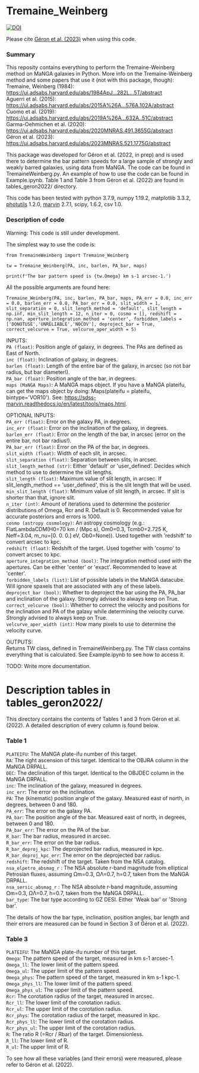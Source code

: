 # Tremaine_Weinberg

[![DOI](https://zenodo.org/badge/493622015.svg)](https://zenodo.org/badge/latestdoi/493622015)


Please cite [Géron et al. (2023)](https://ui.adsabs.harvard.edu/abs/2023MNRAS.521.1775G/abstract) when using this code.

### Summary

This reposity contains everything to perform the Tremaine-Weinberg method on MaNGA galaxies in Python.
More info on the Tremaine-Weinberg method and some papers that use it (not with this package, though):  
Tremaine, Weinberg (1984): https://ui.adsabs.harvard.edu/abs/1984ApJ...282L...5T/abstract  
Aguerri et al. (2015): https://ui.adsabs.harvard.edu/abs/2015A%26A...576A.102A/abstract  
Cuomo et al. (2019): https://ui.adsabs.harvard.edu/abs/2019A%26A...632A..51C/abstract  
Garma-Oehmichen et al. (2020): https://ui.adsabs.harvard.edu/abs/2020MNRAS.491.3655G/abstract  
Géron et al. (2023): https://ui.adsabs.harvard.edu/abs/2023MNRAS.521.1775G/abstract   

This package was developed for Géron et al. (2022, in prep) and is used there to determine the bar pattern speeds for a large sample of strongly and weakly barred galaxies, using data from MaNGA. The code can be found in TremaineWeinberg.py. An example of how to use the code can be found in Example.ipynb. Table 1 and Table 3 from Géron et al. (2022) are found in tables_geron2022/ directory. 

This code has been tested with python 3.7.9, numpy 1.19.2, matplotlib 3.3.2, [photutils](https://photutils.readthedocs.io/en/stable/  ) 1.2.0, [marvin](https://sdss-marvin.readthedocs.io/en/latest/) 2.7.1, scipy, 1.6.2, csv 1.0.   

### Description of code

Warning: This code is still under development.

The simplest way to use the code is:
```
from TremaineWeinberg import Tremaine_Weinberg

tw = Tremaine_Weinberg(PA, inc, barlen, PA_bar, maps)

print(f'The bar pattern speed is {tw.Omega} km s-1 arcsec-1.')
```

All the possible arguments are found here:

`Tremaine_Weinberg(PA, inc, barlen, PA_bar, maps, PA_err = 0.0, inc_err = 0.0, barlen_err = 0.0, PA_bar_err = 0.0, slit_width = 1, slit_separation = 0, slit_length_method = 'default', slit_length = np.inf, min_slit_length = 12, n_iter = 0, cosmo = [], redshift = np.nan, aperture_integration_method = 'center', forbidden_labels = ['DONOTUSE','UNRELIABLE','NOCOV'], deproject_bar = True, correct_velcurve = True, velcurve_aper_width = 5)`

INPUTS:  
`PA (float)`: Position angle of galaxy, in degrees. The PAs are defined as East of North.   
`inc (float)`: Inclination of galaxy, in degrees.  
`barlen (float)`: Length of the entire bar of the galaxy, in arcsec (so not bar radius, but bar diameter!).  
`PA_bar (float)`: Position angle of the bar, in degrees.  
`maps (MaNGA Maps)`: A MaNGA maps object. If you have a MaNGA plateifu, can get the maps object by doing: Maps(plateifu = plateifu, bintype='VOR10'). See: https://sdss-marvin.readthedocs.io/en/latest/tools/maps.html. 

OPTIONAL INPUTS:  
`PA_err (float)`: Error on the galaxy PA, in degrees.  
`inc_err (float)`: Error on the inclination of the galaxy, in degrees.  
`barlen_err (float)`: Error on the length of the bar, in arcsec (error on the entire bar, not bar radius!).  
`PA_bar_err (float)`: Error on the PA of the bar, in degrees.  
`slit_width (float)`: Width of each slit, in arcsec.  
`slit_separation (float)`: Separation between slits, in arcsec.  
`slit_length_method (str)`: Either 'default' or 'user_defined'. Decides which method to use to determine the slit lengths.  
`slit_length (float)`: Maximum value of slit length, in arcsec. If slit_length_method == 'user_defined', this is the slit length that will be used.  
`min_slit_length (float)`: Minimum value of slit length, in arcsec. If slit is shorter than that, ignore slit.  
`n_iter (int)`: Amount of iterations used to determine the posterior distributions of Omega, Rcr and R. Default is 0. Recommended value for accurate posteriors and errors is 1000.  
`cosmo (astropy cosmology)`: An astropy cosmology (e.g.: FlatLambdaCDM(H0=70 km / (Mpc s), Om0=0.3, Tcmb0=2.725 K, Neff=3.04, m_nu=[0. 0. 0.] eV, Ob0=None)). Used together with 'redshift' to convert arcsec to kpc.  
`redshift (float)`: Redshift of the target. Used together with 'cosmo' to convert arcsec to kpc.   
`aperture_integration_method (bool)`: The integration method used with the apertures. Can be either 'center' or 'exact'. Recommended to leave at 'center'.  
`forbidden_labels (list)`: List of possible labels in the MaNGA datacube. Will ignore spaxels that are associated with any of these labels.   
`deproject_bar (bool)`: Whether to deproject the bar using the PA, PA_bar and inclination of the galaxy. Strongly advised to always keep on True.  
`correct_velcurve (bool)`: Whether to correct the velocity and positions for the inclination and PA of the galaxy while determining the velocity curve. Strongly advised to always keep on True.    
`velcurve_aper_width (int)`: How many pixels to use to determine the velocity curve.  

OUTPUTS:  
Returns TW class, defined in TremaineWeinberg.py. The TW class contains everything that is calculated. See Example.ipynb to see how to access it.



TODO: Write more documentation.



# Description tables in tables_geron2022/

This directory contains the contents of Tables 1 and 3 from Géron et al. (2022). A detailed description of every column is found below.

### Table 1

`PLATEIFU`: The MaNGA plate-ifu number of this target.  
`RA`: The right ascension of this target. Identical to the OBJRA column in the MaNGA DRPALL.  
`DEC`: The declination of this target. Identical to the OBJDEC column in the MaNGA DRPALL.  
`inc`: The inclination of the galaxy, measured in degrees.  
`inc_err`: The error on the inclination.  
`PA`: The (kinematic) position angle of the galaxy. Measured east of north, in degrees, between 0 and 180.  
`PA_err`: The error on the galaxy PA.  
`PA_bar`: The position angle of the bar. Measured east of north, in degrees, between 0 and 180.  
`PA_bar_err`: The error on the PA of the bar.  
`R_bar`: The bar radius, measured in arcsec.  
`R_bar_err`: The error on the bar radius.  
`R_bar_deproj_kpc`: The deprojected bar radius, measured in kpc.  
`R_bar_deproj_kpc_err`: The error on the deprojected bar radius.  
`redshift`: The redshift of the target. Taken from the NSA catalog.  
`nsa_elpetro_absmag_r` : The NSA absolute r-band magnitude from elliptical Petrosian fluxes, assuming Ωm=0.3, ΩΛ=0.7, h=0.7, taken from the MaNGA DRPALL.  
`nsa_sersic_absmag_r` : The NSA absolute r-band magnitude, assuming Ωm=0.3, ΩΛ=0.7, h=0.7, taken from the MaNGA DRPALL.    
`bar_type`: The bar type according to GZ DESI. Either 'Weak bar' or 'Strong bar'.  

The details of how the bar type, inclination, position angles, bar length and their errors are measured can be found in Section 3 of Géron et al. (2022).



### Table 3
`PLATEIFU`: The MaNGA plate-ifu number of this target.  
`Omega`: The pattern speed of the target, measured in km s-1 arcsec-1.  
`Omega_ll`: The lower limit of the pattern speed.  
`Omega_ul`: The upper limit of the pattern speed.  
`Omega_phys`: The pattern speed of the target, measured in km s-1 kpc-1.  
`Omega_phys_ll`: The lower limit of the pattern speed.  
`Omega_phys_ul`: The upper limit of the pattern speed.  
`Rcr`: The corotation radius of the target, measured in arcsec.  
`Rcr_ll`: The lower limit of the corotation radius.  
`Rcr_ul`: The upper limit of the corotation radius.  
`Rcr_phys`: The corotation radius of the target, measured in kpc.  
`Rcr_phys_ll`: The lower limit of the corotation radius.  
`Rcr_phys_ul`: The upper limit of the corotation radius.  
`R`: The ratio R (=Rcr / Rbar) of the target. Dimensionless.  
`R_ll`: The lower limit of R.  
`R_ul`: The upper limit of R.  

To see how all these variables (and their errors) were measured, please refer to Géron et al. (2022).
